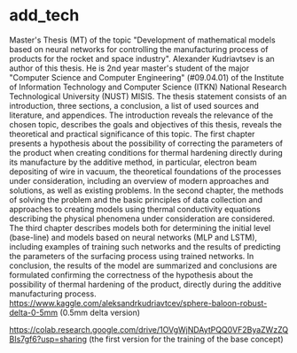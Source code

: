 # add_tech
Master's Thesis (MT) of the topic "Development of mathematical models based on neural networks for controlling the manufacturing process of products for the rocket and space industry". 
Alexander Kudriavtsev is an author of this thesis. He is 2nd year master's student оf the major "Computer Science and Computer Engineering" (#09.04.01) of the Institute of Information Technology and Computer Science (ITKN) National Research Technological University (NUST) MISIS. The thesis statement consists of an introduction, three sections, a conclusion, a list of used sources and literature, and appendices. The introduction reveals the relevance of the chosen topic, describes the goals and objectives of this thesis, reveals the theoretical and practical significance of this topic.
The first chapter presents a hypothesis about the possibility of correcting the parameters of the product when creating conditions for thermal hardening directly during its manufacture by the additive method, in particular, electron beam depositing of wire in vacuum, the theoretical foundations of the processes under consideration, including an overview of modern approaches and solutions, as well as existing problems. 
In the second chapter, the methods of solving the problem and the basic principles of data collection and approaches to creating models using thermal conductivity equations describing the physical phenomena under consideration are considered.
The third chapter describes models both for determining the initial level (base-line) and models based on neural networks (MLP and LSTM), including examples of training such networks and the results of predicting the parameters of the surfacing process using trained networks. 
In conclusion, the results of the model are summarized and conclusions are formulated confirming the correctness of the hypothesis about the possibility of thermal hardening of the product, directly during the additive manufacturing process. 
https://www.kaggle.com/aleksandrkudriavtcev/sphere-baloon-robust-delta-0-5mm (0.5mm delta version)

https://colab.research.google.com/drive/1OVgWjNDAytPQQ0VF2ByaZWzZQBIs7gf6?usp=sharing (the first version for the training of the base concept) 
